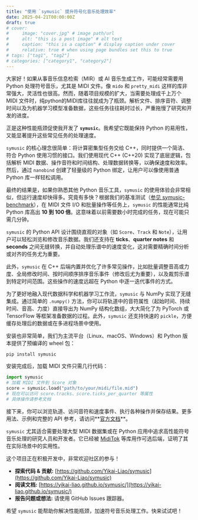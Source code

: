 ```yaml
---
title: "使用 `symusic` 提升符号化音乐处理效率"
date: 2025-04-21T00:00:00Z
draft: true
# cover:
#     image: "cover.jpg" # image path/url
#     alt: "this is a post image" # alt text
#     caption: "this is a caption" # display caption under cover
#     relative: true # when using page bundles set this to true
# tags: ["tag1", "tag2"]
# categories: ["category1", "category2"]
---
```


大家好！如果从事音乐信息检索（MIR）或 AI 音乐生成工作，可能经常需要用 Python 处理符号音乐，尤其是 MIDI 文件。像 `mido` 和 `pretty_midi` 这样的库非常强大，灵活性也很高。然而，随着项目规模的扩大，当需要处理成千上万个 MIDI 文件时，纯python的MIDI库往往就成为了瓶颈。解析文件、排序音符、调整时间以及为机器学习模型准备数据，这些任务往往耗时过长，严重拖慢了研究和开发的进度。

正是这种性能瓶颈促使我开发了 **`symusic`**。我希望它既能保持 Python 的易用性，又能显著提升这些常见任务的处理速度。

`symusic` 的核心理念很简单：将计算密集型任务交给 C++，同时提供一个简洁、符合 Python 使用习惯的接口。我们使用现代 C++ (C++20) 实现了底层逻辑，包括解析 MIDI 数据、操作音符和时间结构、处理数据转换等，以确保速度和效率。然后，通过 `nanobind` 创建了轻量级的 Python 绑定，让用户可以像使用普通 Python 库一样轻松调用。

最终的结果是，如果你熟悉其他 Python 音乐工具，`symusic` 的使用体验会非常相似，但运行速度却快得多。究竟有多快？根据我们的基准测试（[参见 symusic-benchmark](https://github.com/Yikai-Liao/symusic-benchmark)），在 MIDI 文件 I/O 和批量操作等任务上，`symusic` 的性能通常比纯 Python 库高出 **10 到 100 倍**。这意味着以前需要数小时完成的任务，现在可能只需几分钟。

`symusic` 的 Python API 设计围绕直观的对象（如 `Score`、`Track` 和 `Note`），让用户可以轻松浏览和修改音乐数据。我们还支持在 **ticks**、**quarter notes** 和 **seconds** 之间无缝转换，并自动处理乐谱中的速度变化，这对需要精确时间分析或对齐的任务尤为重要。

此外，`symusic` 在 C++ 后端内置并优化了许多常见操作，比如批量调整音高或力度、全局修改时间、按时间顺序排序音乐事件（修改后尤为重要），以及裁剪乐谱到特定时间范围。这些操作的速度远超在 Python 中逐一迭代事件的方式。

为了更好地融入现代数据科学和机器学习工作流，`symusic` 与 NumPy 实现了无缝集成。通过简单的 `.numpy()` 方法，你可以将轨道中的音符属性（起始时间、持续时间、音高、力度）直接导出为 NumPy 结构化数组，大大简化了为 PyTorch 或 TensorFlow 等框架准备数据的过程。此外，`symusic` 还支持快速的 `pickle`，方便缓存处理后的数据或在多进程场景中使用。

安装也非常简单，我们为主流平台（Linux、macOS、Windows）和 Python 版本提供了预编译的 wheel 包：

```bash
pip install symusic
```

安装完成后，加载 MIDI 文件只需几行代码：

```python
import symusic
# 加载 MIDI 文件到 Score 对象
score = symusic.load("path/to/your/midi/file.mid")
# 现在可以访问 score.tracks、score.ticks_per_quarter 等属性
# 具体操作请参考文档
```

接下来，你可以浏览轨道、访问音符和速度事件、执行各种操作并保存结果。更多用法、示例和完整的 API 参考，请访问**[官方文档](https://yikai-liao.github.io/symusic/)**。

`symusic` 尤其适合需要处理大型 MIDI 数据集或在 Python 应用中追求高性能符号音乐处理的研究人员和开发者。它已经被 [MidiTok](https://miditok.readthedocs.io/) 等库用作可选后端，证明了其在实际场景中的实用性。

这个项目正在积极开发中，非常欢迎社区的参与！

*   **探索代码 & 贡献:** [https://github.com/Yikai-Liao/symusic](https://github.com/Yikai-Liao/symusic)
*   **阅读文档:** [https://yikai-liao.github.io/symusic/](https://yikai-liao.github.io/symusic/)
*   **报告问题或想法:** 请使用 GitHub Issues 跟踪器。

希望 `symusic` 能帮助你解决性能瓶颈，加速符号音乐处理工作。快来试试吧！